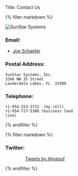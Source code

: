 Title: Contact Us

<div style="width: 50%">
{% filter markdown %}

![SunStar Systems](/images/sunstarlogowhole.png)

### Email:

* [Joe Schaefer](mailto:joe_schaefer@yahoo.com)

### Postal Address:

    SunStar Systems, Inc.
    3348 NW 35 Street
    Lauderdale Lakes, FL  33309

### Telephone:

    +1-954-253-3732  (my cell)
    +1-954-727-5386 (business land line) 

{% endfilter %}
</div>
<div style="width: 50%">

{% filter markdown %}

### Twitter:

<center>
<a class="twitter-timeline" href="https://twitter.com/joesuf" data-widget-id="484825803566235648">Tweets by @joesuf</a>
<script>!function(d,s,id){var js,fjs=d.getElementsByTagName(s)[0],p=/^http:/.test(d.location)?'http':'https';if(!d.getElementById(id)){js=d.createElement(s);js.id=id;js.src=p+"://platform.twitter.com/widgets.js";fjs.parentNode.insertBefore(js,fjs);}}(document,"script","twitter-wjs");</script>
</center>

{% endfilter %}
</div>
